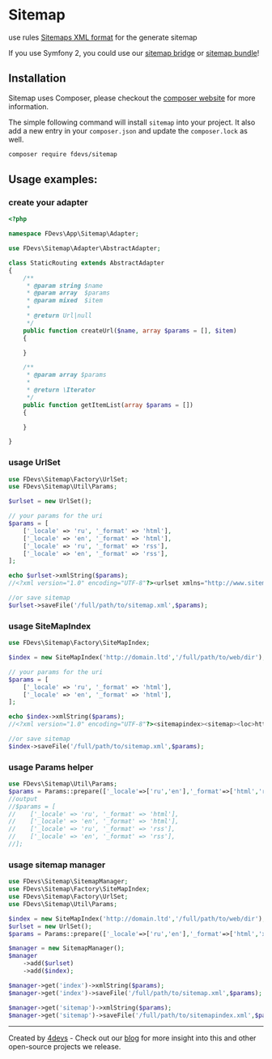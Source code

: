 Sitemap
==========

use rules [Sitemaps XML format](http://www.sitemaps.org/protocol.html) for the generate sitemap

If you use Symfony 2, you could use our [sitemap bridge](https://github.com/4devs/sitemap-bridge) or [sitemap bundle](https://github.com/4devs/sitemap-bundle)!


## Installation
Sitemap uses Composer, please checkout the [composer website](http://getcomposer.org) for more information.

The simple following command will install `sitemap` into your project. It also add a new
entry in your `composer.json` and update the `composer.lock` as well.


```bash
composer require fdevs/sitemap
```

## Usage examples:

### create your adapter

```php
<?php

namespace FDevs\App\Sitemap\Adapter;

use FDevs\Sitemap\Adapter\AbstractAdapter;

class StaticRouting extends AbstractAdapter
{
    /**
     * @param string $name
     * @param array  $params
     * @param mixed  $item
     *
     * @return Url|null
     */
    public function createUrl($name, array $params = [], $item)
    {

    }

    /**
     * @param array $params
     *
     * @return \Iterator
     */
    public function getItemList(array $params = [])
    {

    }

}

```

### usage UrlSet

```php
use FDevs\Sitemap\Factory\UrlSet;
use FDevs\Sitemap\Util\Params;

$urlset = new UrlSet();

// your params for the uri
$params = [
    ['_locale' => 'ru', '_format' => 'html'],
    ['_locale' => 'en', '_format' => 'html'],
    ['_locale' => 'ru', '_format' => 'rss'],
    ['_locale' => 'en', '_format' => 'rss'],
];

echo $urlset->xmlString($params);
//<?xml version="1.0" encoding="UTF-8"?><urlset xmlns="http://www.sitemaps.org/schemas/sitemap/0.9"><url><loc>http://4devs.io/ru</loc><priority>0.7</priority></url></urlset>

//or save sitemap
$urlset->saveFile('/full/path/to/sitemap.xml',$params);
```

### usage SiteMapIndex

```php
use FDevs\Sitemap\Factory\SiteMapIndex;

$index = new SiteMapIndex('http://domain.ltd','/full/path/to/web/dir');

// your params for the uri
$params = [
    ['_locale' => 'ru', '_format' => 'html'],
    ['_locale' => 'en', '_format' => 'html'],
];

echo $index->xmlString($params);
//<?xml version="1.0" encoding="UTF-8"?><sitemapindex><sitemap><loc>http://domain.ltd/ru.html.sitemap.xml</loc></sitemap><sitemap><loc>http://domain.ltd/en.html.sitemap.xml</loc></sitemap></sitemapindex>

//or save sitemap
$index->saveFile('/full/path/to/sitemap.xml',$params);
```

### usage Params helper

```php
use FDevs\Sitemap\Util\Params;
$params = Params::prepare(['_locale'=>['ru','en'],'_format'=>['html','rss']])
//output
//$params = [
//    ['_locale' => 'ru', '_format' => 'html'],
//    ['_locale' => 'en', '_format' => 'html'],
//    ['_locale' => 'ru', '_format' => 'rss'],
//    ['_locale' => 'en', '_format' => 'rss'],
//];
```

### usage sitemap manager

```php
use FDevs\Sitemap\SitemapManager;
use FDevs\Sitemap\Factory\SiteMapIndex;
use FDevs\Sitemap\Factory\UrlSet;
use FDevs\Sitemap\Util\Params;

$index = new SiteMapIndex('http://domain.ltd','/full/path/to/web/dir');
$urlset = new UrlSet();
$params = Params::prepare(['_locale'=>['ru','en'],'_format'=>['html','xml']])

$manager = new SitemapManager();
$manager
    ->add($urlset)
    ->add($index);

$manager->get('index')->xmlString($params);
$manager->get('index')->saveFile('/full/path/to/sitemap.xml',$params);

$manager->get('sitemap')->xmlString($params);
$manager->get('sitemap')->saveFile('/full/path/to/sitemapindex.xml',$params);

```

---
Created by [4devs](http://4devs.pro/) - Check out our [blog](http://4devs.io/) for more insight into this and other open-source projects we release.
